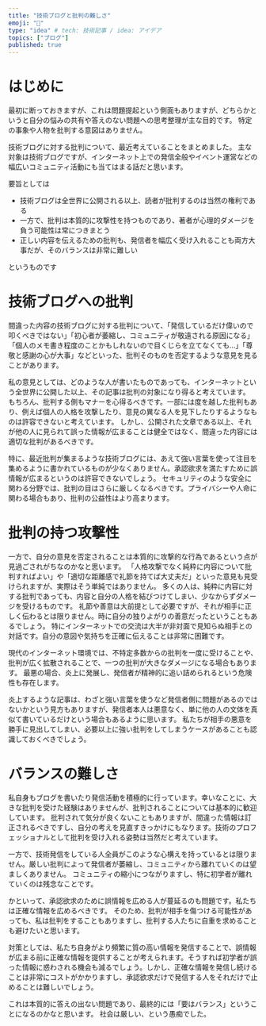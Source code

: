 ```yaml
---
title: "技術ブログと批判の難しさ"
emoji: "📌"
type: "idea" # tech: 技術記事 / idea: アイデア
topics: ["ブログ"]
published: true
---
```


# はじめに
最初に断っておきますが、これは問題提起という側面もありますが、どちらかというと自分の悩みの共有や答えのない問題への思考整理が主な目的です。
特定の事象や人物を批判する意図はありません。

技術ブログに対する批判について、最近考えていることをまとめました。
主な対象は技術ブログですが、インターネット上での発信全般やイベント運営などの幅広いコミュニティ活動にも当てはまる話だと思います。

要旨としては
- 技術ブログは全世界に公開される以上、読者が批判するのは当然の権利である
- 一方で、批判は本質的に攻撃性を持つものであり、著者が心理的ダメージを負う可能性は常につきまとう
- 正しい内容を伝えるための批判も、発信者を幅広く受け入れることも両方大事だが、そのバランスは非常に難しい

というものです

# 技術ブログへの批判

間違った内容の技術ブログに対する批判について、「発信しているだけ偉いので叩くべきではない」「初心者が萎縮し、コミュニティが敬遠される原因になる」「個人のメモ書き程度のことかもしれないので目くじらを立てなくても...」「尊敬と感謝の心が大事」などといった、批判そのものを否定するような意見を見ることがあります。

私の意見としては、どのような人が書いたものであっても、インターネットという全世界に公開した以上、その記事は批判の対象になり得ると考えています。
もちろん、批判する側もマナーを心得るべきです。一部には度を越した批判もあり、例えば個人の人格を攻撃したり、意見の異なる人を見下したりするようなものは許容できないと考えています。
しかし、公開された文章である以上、それが他の人に見られて誤った情報が広まることは健全ではなく、間違った内容には適切な批判があるべきです。

特に、最近批判が集まるような技術ブログには、あえて強い言葉を使って注目を集めるように書かれているものが少なくありません。承認欲求を満たすために誤情報が広まるというのは許容できないでしょう。
セキュリティのような安全に関わる分野では、批判の目はさらに厳しくなるべきです。プライバシーや人命に関わる場合もあり、批判の公益性はより高まります。

# 批判の持つ攻撃性

一方で、自分の意見を否定されることは本質的に攻撃的な行為であるという点が見過ごされがちなのかなと思います。
「人格攻撃でなく純粋に内容について批判すればよい」や「適切な距離感で礼節を持てば大丈夫だ」といった意見も見受けられますが、実際はそう単純ではありません。
多くの人は、純粋に内容に対する批判であっても、内容と自分の人格を結びつけてしまい、少なからずダメージを受けるものです。
礼節や善意は大前提として必要ですが、それが相手に正しく伝わるとは限りません。時に自分の独りよがりの善意だったということもあるでしょう。
特にインターネットでの交流は大半が非対面で見知らぬ相手との対話です。自分の意図や気持ちを正確に伝えることは非常に困難です。

現代のインターネット環境では、不特定多数からの批判を一度に受けることや、批判が広く拡散されることで、一つの批判が大きなダメージになる場合もあります。
最悪の場合、炎上に発展し、発信者が精神的に追い詰められるという危険性も存在します。

炎上するような記事は、わざと強い言葉を使うなど発信者側に問題があるのではないかという見方もありますが、発信者本人は悪意なく、単に他の人の文体を真似て書いているだけという場合もあるように思います。
私たちが相手の悪意を勝手に見出してしまい、必要以上に強い批判をしてしまうケースがあることも認識しておくべきでしょう。

# バランスの難しさ

私自身もブログを書いたり発信活動を積極的に行っています。幸いなことに、大きな批判を受けた経験はありませんが、批判されることについては基本的に歓迎しています。
批判されて気分が良くないこともありますが、間違った情報は訂正されるべきですし、自分の考えを見直すきっかけにもなります。技術のプロフェッショナルとして批判を受け入れる姿勢は当然だと考えています。

一方で、技術発信をしている人全員がこのような心構えを持っているとは限りません。厳しい批判によって発信者が萎縮し、コミュニティから離れていくのは望ましくありません。
コミュニティの縮小につながりますし、特に初学者が離れていくのは残念なことです。

かといって、承認欲求のために誤情報を広める人が蔓延るのも問題です。私たちは正確な情報を広めるべきです。
そのため、批判が相手を傷つける可能性があっても、私は批判をすることもありますし、批判する人たちに自重を求めることも避けたいと思います。

対策としては、私たち自身がより頻繁に質の高い情報を発信することで、誤情報が広まる前に正確な情報を提供することが考えられます。そうすれば初学者が誤った情報に惑わされる機会も減るでしょう。しかし、正確な情報を発信し続けることは非常にコストがかかりますし、承認欲求だけで発信する人をそれだけで止めることは難しいでしょう。

これは本質的に答えの出ない問題であり、最終的には「要はバランス」ということになるのかなと思います。
社会は厳しい、という愚痴でした。
